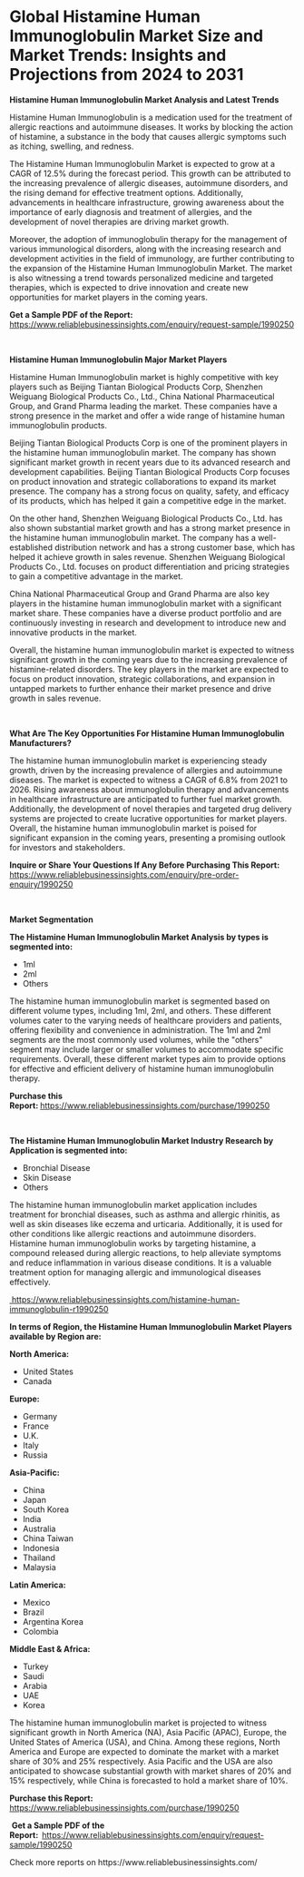 <p><h1>Global Histamine Human Immunoglobulin Market Size and Market Trends: Insights and Projections from 2024 to 2031</h1></p><p><strong>Histamine Human Immunoglobulin Market Analysis and Latest Trends</strong></p>
<p><p>Histamine Human Immunoglobulin is a medication used for the treatment of allergic reactions and autoimmune diseases. It works by blocking the action of histamine, a substance in the body that causes allergic symptoms such as itching, swelling, and redness.</p><p>The Histamine Human Immunoglobulin Market is expected to grow at a CAGR of 12.5% during the forecast period. This growth can be attributed to the increasing prevalence of allergic diseases, autoimmune disorders, and the rising demand for effective treatment options. Additionally, advancements in healthcare infrastructure, growing awareness about the importance of early diagnosis and treatment of allergies, and the development of novel therapies are driving market growth.</p><p>Moreover, the adoption of immunoglobulin therapy for the management of various immunological disorders, along with the increasing research and development activities in the field of immunology, are further contributing to the expansion of the Histamine Human Immunoglobulin Market. The market is also witnessing a trend towards personalized medicine and targeted therapies, which is expected to drive innovation and create new opportunities for market players in the coming years.</p></p>
<p><strong>Get a Sample PDF of the Report:&nbsp;</strong> <a href="https://www.reliablebusinessinsights.com/enquiry/request-sample/1990250">https://www.reliablebusinessinsights.com/enquiry/request-sample/1990250</a></p>
<p>&nbsp;</p>
<p><strong>Histamine Human Immunoglobulin Major Market Players</strong></p>
<p><p>Histamine Human Immunoglobulin market is highly competitive with key players such as Beijing Tiantan Biological Products Corp, Shenzhen Weiguang Biological Products Co., Ltd., China National Pharmaceutical Group, and Grand Pharma leading the market. These companies have a strong presence in the market and offer a wide range of histamine human immunoglobulin products.</p><p>Beijing Tiantan Biological Products Corp is one of the prominent players in the histamine human immunoglobulin market. The company has shown significant market growth in recent years due to its advanced research and development capabilities. Beijing Tiantan Biological Products Corp focuses on product innovation and strategic collaborations to expand its market presence. The company has a strong focus on quality, safety, and efficacy of its products, which has helped it gain a competitive edge in the market.</p><p>On the other hand, Shenzhen Weiguang Biological Products Co., Ltd. has also shown substantial market growth and has a strong market presence in the histamine human immunoglobulin market. The company has a well-established distribution network and has a strong customer base, which has helped it achieve growth in sales revenue. Shenzhen Weiguang Biological Products Co., Ltd. focuses on product differentiation and pricing strategies to gain a competitive advantage in the market.</p><p>China National Pharmaceutical Group and Grand Pharma are also key players in the histamine human immunoglobulin market with a significant market share. These companies have a diverse product portfolio and are continuously investing in research and development to introduce new and innovative products in the market.</p><p>Overall, the histamine human immunoglobulin market is expected to witness significant growth in the coming years due to the increasing prevalence of histamine-related disorders. The key players in the market are expected to focus on product innovation, strategic collaborations, and expansion in untapped markets to further enhance their market presence and drive growth in sales revenue.</p></p>
<p>&nbsp;</p>
<p><strong>What Are The Key Opportunities For Histamine Human Immunoglobulin Manufacturers?</strong></p>
<p><p>The histamine human immunoglobulin market is experiencing steady growth, driven by the increasing prevalence of allergies and autoimmune diseases. The market is expected to witness a CAGR of 6.8% from 2021 to 2026. Rising awareness about immunoglobulin therapy and advancements in healthcare infrastructure are anticipated to further fuel market growth. Additionally, the development of novel therapies and targeted drug delivery systems are projected to create lucrative opportunities for market players. Overall, the histamine human immunoglobulin market is poised for significant expansion in the coming years, presenting a promising outlook for investors and stakeholders.</p></p>
<p><strong>Inquire or Share Your Questions If Any Before Purchasing This Report:</strong> <a href="https://www.reliablebusinessinsights.com/enquiry/pre-order-enquiry/1990250">https://www.reliablebusinessinsights.com/enquiry/pre-order-enquiry/1990250</a></p>
<p>&nbsp;</p>
<p><strong>Market Segmentation</strong></p>
<p><strong>The Histamine Human Immunoglobulin Market Analysis by types is segmented into:</strong></p>
<p><ul><li>1ml</li><li>2ml</li><li>Others</li></ul></p>
<p><p>The histamine human immunoglobulin market is segmented based on different volume types, including 1ml, 2ml, and others. These different volumes cater to the varying needs of healthcare providers and patients, offering flexibility and convenience in administration. The 1ml and 2ml segments are the most commonly used volumes, while the "others" segment may include larger or smaller volumes to accommodate specific requirements. Overall, these different market types aim to provide options for effective and efficient delivery of histamine human immunoglobulin therapy.</p></p>
<p><strong>Purchase this Report:&nbsp;</strong><a href="https://www.reliablebusinessinsights.com/purchase/1990250">https://www.reliablebusinessinsights.com/purchase/1990250</a></p>
<p>&nbsp;</p>
<p><strong>The Histamine Human Immunoglobulin Market Industry Research by Application is segmented into:</strong></p>
<p><ul><li>Bronchial Disease</li><li>Skin Disease</li><li>Others</li></ul></p>
<p><p>The histamine human immunoglobulin market application includes treatment for bronchial diseases, such as asthma and allergic rhinitis, as well as skin diseases like eczema and urticaria. Additionally, it is used for other conditions like allergic reactions and autoimmune disorders. Histamine human immunoglobulin works by targeting histamine, a compound released during allergic reactions, to help alleviate symptoms and reduce inflammation in various disease conditions. It is a valuable treatment option for managing allergic and immunological diseases effectively.</p></p>
<p><a href="https://www.reliablebusinessinsights.com/histamine-human-immunoglobulin-r1990250">&nbsp;https://www.reliablebusinessinsights.com/histamine-human-immunoglobulin-r1990250</a></p>
<p><strong>In terms of Region, the Histamine Human Immunoglobulin Market Players available by Region are:</strong></p>
<p>
    <p> <strong> North America: </strong>
        <ul>
            <li>United States</li>
            <li>Canada</li>
        </ul>
        </p> 
    <p> <strong> Europe: </strong>
        <ul>
            <li>Germany</li>
            <li>France</li>
            <li>U.K.</li>
            <li>Italy</li>
            <li>Russia</li>
        </ul>
        </p> 
    <p> <strong> Asia-Pacific: </strong>
        <ul>
            <li>China</li>
            <li>Japan</li>
            <li>South Korea</li>
            <li>India</li>
            <li>Australia</li>
            <li>China Taiwan</li>
            <li>Indonesia</li>
            <li>Thailand</li>
            <li>Malaysia</li>
        </ul>
        </p> 
    <p> <strong> Latin America: </strong>
        <ul>
            <li>Mexico</li>
            <li>Brazil</li>
            <li>Argentina Korea</li>
            <li>Colombia</li>
        </ul>
        </p> 
    <p> <strong> Middle East & Africa: </strong>
        <ul>
            <li>Turkey</li>
            <li>Saudi</li>
            <li>Arabia</li>
            <li>UAE</li>
            <li>Korea</li>
        </ul>
    </p>
    </p>
<p><p>The histamine human immunoglobulin market is projected to witness significant growth in North America (NA), Asia Pacific (APAC), Europe, the United States of America (USA), and China. Among these regions, North America and Europe are expected to dominate the market with a market share of 30% and 25% respectively. Asia Pacific and the USA are also anticipated to showcase substantial growth with market shares of 20% and 15% respectively, while China is forecasted to hold a market share of 10%.</p></p>
<p><strong>Purchase this Report: </strong><a href="https://www.reliablebusinessinsights.com/purchase/1990250">https://www.reliablebusinessinsights.com/purchase/1990250</a></p>
<p>&nbsp;<strong>Get a Sample PDF of the Report:&nbsp;&nbsp;</strong><a href="https://www.reliablebusinessinsights.com/enquiry/request-sample/1990250">https://www.reliablebusinessinsights.com/enquiry/request-sample/1990250</a></p>
<p><strong></strong></p>
<p>Check more reports on https://www.reliablebusinessinsights.com/</p>